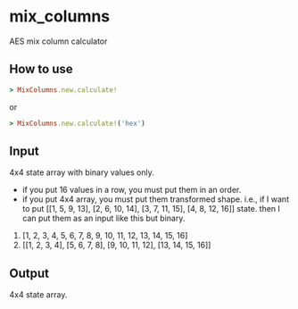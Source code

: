 # mix_columns
AES mix column calculator

## How to use
```ruby
> MixColumns.new.calculate!
```
or
```ruby
> MixColumns.new.calculate!('hex')
```

## Input
4x4 state array with binary values only.
- if you put 16 values in a row, you must put them in an order.
- if you put 4x4 array, you must put them transformed shape.
i.e., if I want to put [[1, 5, 9, 13], [2, 6, 10, 14], [3, 7, 11, 15], [4, 8, 12, 16]] state.
then I can put them as an input like this but binary.
1. [1, 2, 3, 4, 5, 6, 7, 8, 9, 10, 11, 12, 13, 14, 15, 16]
2. [[1, 2, 3, 4], [5, 6, 7, 8], [9, 10, 11, 12], [13, 14, 15, 16]]

## Output
4x4 state array.
